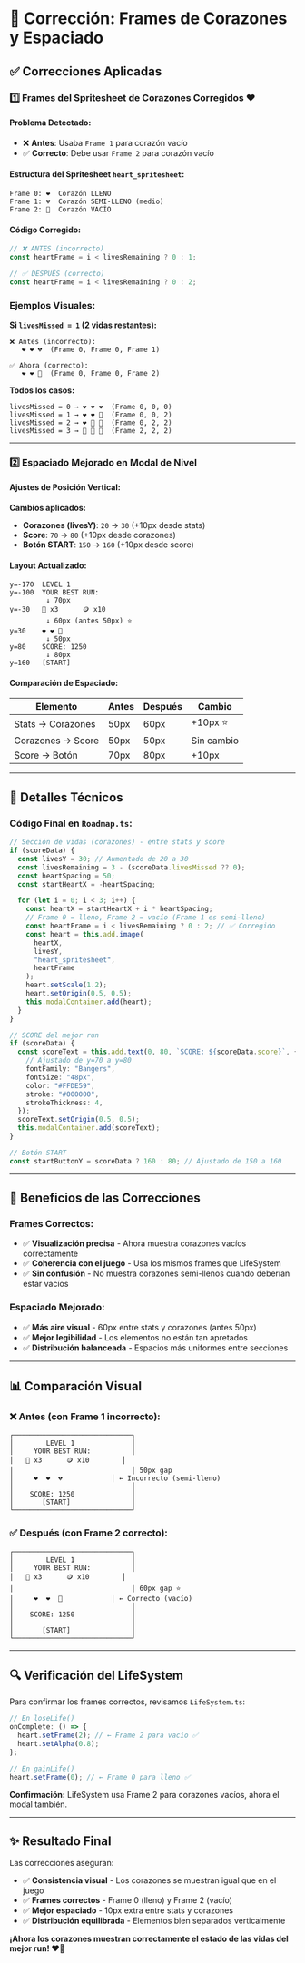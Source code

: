 # 🔧 Corrección: Frames de Corazones y Espaciado

## ✅ Correcciones Aplicadas

### 1️⃣ **Frames del Spritesheet de Corazones Corregidos** ❤️

#### Problema Detectado:

- ❌ **Antes**: Usaba `Frame 1` para corazón vacío
- ✅ **Correcto**: Debe usar `Frame 2` para corazón vacío

#### Estructura del Spritesheet `heart_spritesheet`:

```
Frame 0: ❤️  Corazón LLENO
Frame 1: 💔  Corazón SEMI-LLENO (medio)
Frame 2: 🤍  Corazón VACÍO
```

#### Código Corregido:

```typescript
// ❌ ANTES (incorrecto)
const heartFrame = i < livesRemaining ? 0 : 1;

// ✅ DESPUÉS (correcto)
const heartFrame = i < livesRemaining ? 0 : 2;
```

### Ejemplos Visuales:

**Si `livesMissed = 1` (2 vidas restantes):**

```
❌ Antes (incorrecto):
   ❤️ ❤️ 💔  (Frame 0, Frame 0, Frame 1)

✅ Ahora (correcto):
   ❤️ ❤️ 🤍  (Frame 0, Frame 0, Frame 2)
```

**Todos los casos:**

```
livesMissed = 0 → ❤️ ❤️ ❤️  (Frame 0, 0, 0)
livesMissed = 1 → ❤️ ❤️ 🤍  (Frame 0, 0, 2)
livesMissed = 2 → ❤️ 🤍 🤍  (Frame 0, 2, 2)
livesMissed = 3 → 🤍 🤍 🤍  (Frame 2, 2, 2)
```

---

### 2️⃣ **Espaciado Mejorado en Modal de Nivel**

#### Ajustes de Posición Vertical:

**Cambios aplicados:**

- **Corazones (livesY)**: `20` → `30` (+10px desde stats)
- **Score**: `70` → `80` (+10px desde corazones)
- **Botón START**: `150` → `160` (+10px desde score)

#### Layout Actualizado:

```
y=-170  LEVEL 1
y=-100  YOUR BEST RUN:
         ↓ 70px
y=-30   🐧 x3      🪙 x10
         ↓ 60px (antes 50px) ⭐
y=30    ❤️ ❤️ 🤍
         ↓ 50px
y=80    SCORE: 1250
         ↓ 80px
y=160   [START]
```

#### Comparación de Espaciado:

| Elemento          | Antes | Después | Cambio     |
| ----------------- | ----- | ------- | ---------- |
| Stats → Corazones | 50px  | 60px    | +10px ⭐   |
| Corazones → Score | 50px  | 50px    | Sin cambio |
| Score → Botón     | 70px  | 80px    | +10px      |

---

## 📐 Detalles Técnicos

### Código Final en `Roadmap.ts`:

```typescript
// Sección de vidas (corazones) - entre stats y score
if (scoreData) {
  const livesY = 30; // Aumentado de 20 a 30
  const livesRemaining = 3 - (scoreData.livesMissed ?? 0);
  const heartSpacing = 50;
  const startHeartX = -heartSpacing;

  for (let i = 0; i < 3; i++) {
    const heartX = startHeartX + i * heartSpacing;
    // Frame 0 = lleno, Frame 2 = vacío (Frame 1 es semi-lleno)
    const heartFrame = i < livesRemaining ? 0 : 2; // ✅ Corregido
    const heart = this.add.image(
      heartX,
      livesY,
      "heart_spritesheet",
      heartFrame
    );
    heart.setScale(1.2);
    heart.setOrigin(0.5, 0.5);
    this.modalContainer.add(heart);
  }
}

// SCORE del mejor run
if (scoreData) {
  const scoreText = this.add.text(0, 80, `SCORE: ${scoreData.score}`, {
    // Ajustado de y=70 a y=80
    fontFamily: "Bangers",
    fontSize: "48px",
    color: "#FFDE59",
    stroke: "#000000",
    strokeThickness: 4,
  });
  scoreText.setOrigin(0.5, 0.5);
  this.modalContainer.add(scoreText);
}

// Botón START
const startButtonY = scoreData ? 160 : 80; // Ajustado de 150 a 160
```

---

## 🎯 Beneficios de las Correcciones

### Frames Correctos:

- ✅ **Visualización precisa** - Ahora muestra corazones vacíos correctamente
- ✅ **Coherencia con el juego** - Usa los mismos frames que LifeSystem
- ✅ **Sin confusión** - No muestra corazones semi-llenos cuando deberían estar vacíos

### Espaciado Mejorado:

- ✅ **Más aire visual** - 60px entre stats y corazones (antes 50px)
- ✅ **Mejor legibilidad** - Los elementos no están tan apretados
- ✅ **Distribución balanceada** - Espacios más uniformes entre secciones

---

## 📊 Comparación Visual

### ❌ Antes (con Frame 1 incorrecto):

```
┌─────────────────────────────┐
│        LEVEL 1              │
│     YOUR BEST RUN:          │
│   🐧 x3      🪙 x10        │
│                             │ 50px gap
│     ❤️  ❤️  💔            │ ← Incorrecto (semi-lleno)
│                             │
│    SCORE: 1250              │
│       [START]               │
└─────────────────────────────┘
```

### ✅ Después (con Frame 2 correcto):

```
┌─────────────────────────────┐
│        LEVEL 1              │
│     YOUR BEST RUN:          │
│   🐧 x3      🪙 x10        │
│                             │ 60px gap ⭐
│     ❤️  ❤️  🤍            │ ← Correcto (vacío)
│                             │
│    SCORE: 1250              │
│                             │
│       [START]               │
└─────────────────────────────┘
```

---

## 🔍 Verificación del LifeSystem

Para confirmar los frames correctos, revisamos `LifeSystem.ts`:

```typescript
// En loseLife()
onComplete: () => {
  heart.setFrame(2); // ← Frame 2 para vacío ✅
  heart.setAlpha(0.8);
};

// En gainLife()
heart.setFrame(0); // ← Frame 0 para lleno ✅
```

**Confirmación:** LifeSystem usa Frame 2 para corazones vacíos, ahora el modal también.

---

## ✨ Resultado Final

Las correcciones aseguran:

- ✅ **Consistencia visual** - Los corazones se muestran igual que en el juego
- ✅ **Frames correctos** - Frame 0 (lleno) y Frame 2 (vacío)
- ✅ **Mejor espaciado** - 10px extra entre stats y corazones
- ✅ **Distribución equilibrada** - Elementos bien separados verticalmente

**¡Ahora los corazones muestran correctamente el estado de las vidas del mejor run! ❤️🤍**

